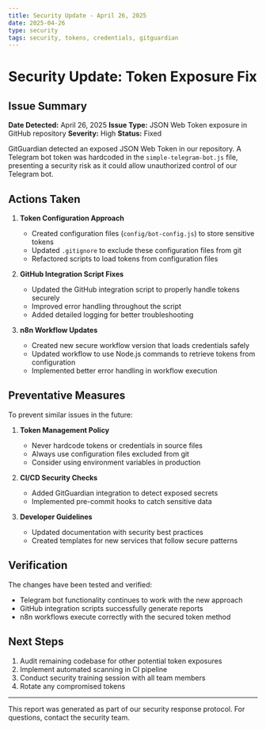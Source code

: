 ```yaml
---
title: Security Update - April 26, 2025
date: 2025-04-26
type: security
tags: security, tokens, credentials, gitguardian
---
```


# Security Update: Token Exposure Fix

## Issue Summary

**Date Detected:** April 26, 2025
**Issue Type:** JSON Web Token exposure in GitHub repository
**Severity:** High
**Status:** Fixed

GitGuardian detected an exposed JSON Web Token in our repository. A Telegram bot token was hardcoded in the `simple-telegram-bot.js` file, presenting a security risk as it could allow unauthorized control of our Telegram bot.

## Actions Taken

1. **Token Configuration Approach**
   - Created configuration files (`config/bot-config.js`) to store sensitive tokens
   - Updated `.gitignore` to exclude these configuration files from git
   - Refactored scripts to load tokens from configuration files

2. **GitHub Integration Script Fixes**
   - Updated the GitHub integration script to properly handle tokens securely
   - Improved error handling throughout the script
   - Added detailed logging for better troubleshooting

3. **n8n Workflow Updates**
   - Created new secure workflow version that loads credentials safely
   - Updated workflow to use Node.js commands to retrieve tokens from configuration 
   - Implemented better error handling in workflow execution

## Preventative Measures

To prevent similar issues in the future:

1. **Token Management Policy**
   - Never hardcode tokens or credentials in source files
   - Always use configuration files excluded from git
   - Consider using environment variables in production

2. **CI/CD Security Checks**
   - Added GitGuardian integration to detect exposed secrets
   - Implemented pre-commit hooks to catch sensitive data

3. **Developer Guidelines**
   - Updated documentation with security best practices
   - Created templates for new services that follow secure patterns

## Verification

The changes have been tested and verified:
- Telegram bot functionality continues to work with the new approach
- GitHub integration scripts successfully generate reports
- n8n workflows execute correctly with the secured token method

## Next Steps

1. Audit remaining codebase for other potential token exposures
2. Implement automated scanning in CI pipeline
3. Conduct security training session with all team members
4. Rotate any compromised tokens

---

This report was generated as part of our security response protocol. For questions, contact the security team. 